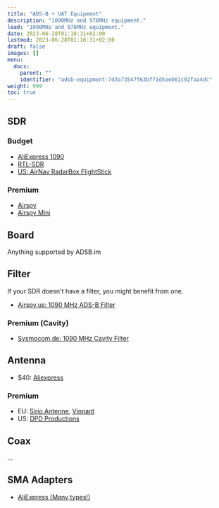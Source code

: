 ```yaml
---
title: "ADS-B + UAT Equipment"
description: "1090MHz and 978MHz equipment."
lead: "1090MHz and 978MHz equipment."
date: 2023-06-28T01:16:31+02:00
lastmod: 2023-06-28T01:16:31+02:00
draft: false
images: []
menu:
  docs:
    parent: ""
    identifier: "adsb-equipment-7d3a73547f63bf71d5aeb61c92faa4dc"
weight: 999
toc: true
---
```


## SDR


### Budget

- [AliExpress 1090](https://aliexpress.com/item/1005005466363998.html)
- [RTL-SDR](https://www.rtl-sdr.com/buy-rtl-sdr-dvb-t-dongles/)
- [US: AirNav RadarBox FlightStick](https://www.amazon.com/AirNav-RadarBox-FlightStick-Advanced-Receiver/dp/B07K47P7XD/ref=sr_1_3?crid=2WHNG1RI9N8B3&keywords=radarbox+green&qid=1687906772&sprefix=radarbox+gre%2Caps%2C193&sr=8-3)

### Premium

- [Airspy](https://airspy.com/airspy-r2/)
- [Airspy Mini](https://airspy.com/airspy-mini/)

## Board

Anything supported by ADSB.im

## Filter

If your SDR doesn't have a filter, you might benefit from one.

- [Airspy.us: 1090 MHz ADS-B Filter](https://v3.airspy.us/product/upu-fp1090s/)

### Premium (Cavity)

- [Sysmocom.de: 1090 MHz Cavity Filter](https://shop.sysmocom.de/1090-MHz-cavity-filter-for-Mode-S-ADS-B/cf1090-kt30)


## Antenna

- $40: [Aliexpress](https://aliexpress.com/item/1005003628094587.html)

### Premium

- EU: [Sirio Antenne](https://www.sirioantenne.it/), [Vinnant](https://vinnant.sk/)
- US: [DPD Productions](https://dpdproductions.com/)

## Coax

...

## SMA Adapters

- [AliExpress (Many types!)](https://aliexpress.com/item/1005002085433490.html)
